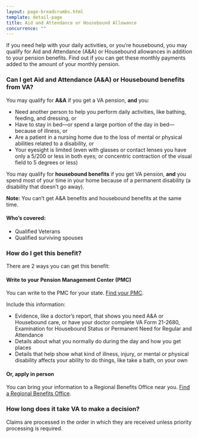 ```yaml
---
layout: page-breadcrumbs.html
template: detail-page
title: Aid and Attendance or Housebound Allowance
concurrence: "" 
---
```


<div class="va-introtext">

If you need help with your daily activities, or you’re housebound, you may qualify for Aid and Attendance (A&A) or Housebound allowances in addition to your pension benefits. Find out if you can get these monthly payments added to the amount of your monthly pension.

</div>

<div class="feature" markdown=“1”>

### Can I get Aid and Attendance (A&A) or Housebound benefits from VA?

You may qualify for **A&A** if you get a VA pension, **and** you:

- Need another person to help you perform daily activities, like bathing, feeding, and dressing, or
- Have to stay in bed—or spend a large portion of the day in bed—because of illness, or
- Are a patient in a nursing home due to the loss of mental or physical abilities related to a disability, or
- Your eyesight is limited (even with glasses or contact lenses you have only a 5/200 or less in both eyes; or concentric contraction of the visual field to 5 degrees or less)

You may qualify for **housebound benefits** if you get VA pension, **and** you spend most of your time in your home because of a permanent disability (a disability that doesn’t go away). 

**Note:** You can’t get A&A benefits and housebound benefits at the same time.

#### Who’s covered:
- Qualified Veterans
- Qualified surviving spouses 

</div>

### How do I get this benefit?

There are 2 ways you can get this benefit:

#### Write to your Pension Management Center (PMC)

You can write to the PMC for your state. [Find your PMC](/pension/pension-management-center/). 

Include this information: 
- Evidence, like a doctor’s report, that shows you need A&A or Housebound care, or have your doctor complete VA Form 21-2680, Examination for Housebound Status or Permanent Need for Regular and Attendance
- Details about what you normally do during the day and how you get places
- Details that help show what kind of illness, injury, or mental or physical disability affects your ability to do things, like take a bath, on your own 

#### Or, apply in person

You can bring your information to a Regional Benefits Office near you. [Find a Regional Benefits Office](/facilities/). 

### How long does it take VA to make a decision?

Claims are processed in the order in which they are received unless priority processing is required.  

<br>